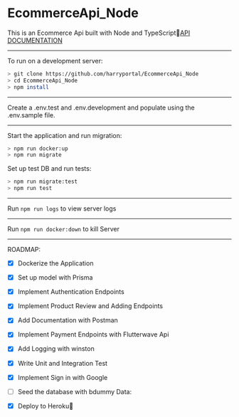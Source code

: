 # EcommerceApi_Node    
This is an Ecommerce Api built with Node and TypeScript:rocket:[API DOCUMENTATION](https://documenter.getpostman.com/view/20276941/2s935hS7TG)

***
To run on a development server: 

```sh
> git clone https://github.com/harryportal/EcommerceApi_Node
> cd EcommerceApi_Node
> npm install
```
***
Create a .env.test and .env.development and populate using the .env.sample file.
***
Start the application and run migration:
```sh
> npm run docker:up
> npm run migrate
```

Set up test DB and run tests:
```sh
> npm run migrate:test
> npm run test
```
***
Run `npm run logs` to view server logs
***
Run `npm run docker:down` to kill Server
***
ROADMAP:
- [x] Dockerize the Application
- [x] Set up model with Prisma
- [x] Implement Authentication Endpoints
- [x] Implement Product Review and Adding Endpoints
- [x] Add Documentation with Postman
- [x] Implement Payment Endpoints with Flutterwave Api
- [x] Add Logging with winston
- [x] Write Unit and Integration Test
- [x] Implement Sign in with Google
- [ ] Seed the database with bdummy Data: 
- [x] Deploy to Heroku:rocket: 

